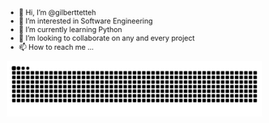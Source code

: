 - 👋 Hi, I’m @gilberttetteh
- 👀 I’m interested in Software Engineering
- 🌱 I’m currently learning Python
- 💞️ I’m looking to collaborate on any and every project
- 📫 How to reach me ...



![snake_gif](https://github.com/gilberttetteh/gilberttetteh/blob/output/github-snake.svg)
